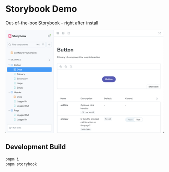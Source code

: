# Storybook Demo

Out-of-the-box Storybook – right after install

![Screenshot](assets/screenshot.png)

## Development Build

```shell
pnpm i
pnpm storybook
```